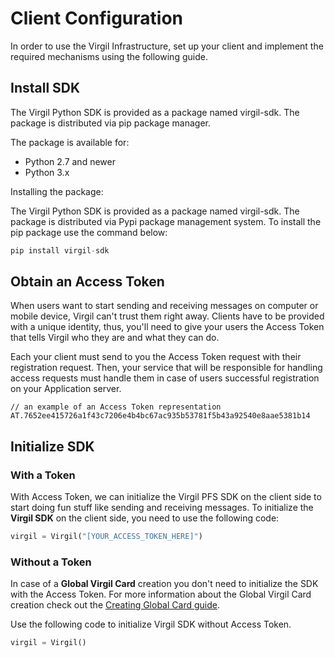 # Client Configuration

In order to use the Virgil Infrastructure, set up your client and implement the required mechanisms using the following guide.


## Install SDK

The Virgil Python SDK is provided as a package named virgil-sdk. The package is distributed via pip package manager.

The package is available for:
- Python 2.7 and newer
- Python 3.x

Installing the package:

The Virgil Python SDK is provided as a package named virgil-sdk. The package is distributed via Pypi package management system. To install the pip package use the command below:
```python
pip install virgil-sdk
```


## Obtain an Access Token
When users want to start sending and receiving messages on computer or mobile device, Virgil can't trust them right away. Clients have to be provided with a unique identity, thus, you'll need to give your users the Access Token that tells Virgil who they are and what they can do.

Each your client must send to you the Access Token request with their registration request. Then, your service that will be responsible for handling access requests must handle them in case of users successful registration on your Application server.

```
// an example of an Access Token representation
AT.7652ee415726a1f43c7206e4b4bc67ac935b53781f5b43a92540e8aae5381b14
```

## Initialize SDK

### With a Token
With Access Token, we can initialize the Virgil PFS SDK on the client side to start doing fun stuff like sending and receiving messages. To initialize the **Virgil SDK** on the client side, you need to use the following code:

```python
virgil = Virgil("[YOUR_ACCESS_TOKEN_HERE]")
```

### Without a Token

In case of a **Global Virgil Card** creation you don't need to initialize the SDK with the Access Token. For more information about the Global Virgil Card creation check out the [Creating Global Card guide](/documentation/guides/virgil-card/creating-global-card.md).

Use the following code to initialize Virgil SDK without Access Token.

```python
virgil = Virgil()
```
